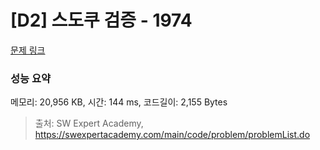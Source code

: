 # [D2] 스도쿠 검증 - 1974 

[문제 링크](https://swexpertacademy.com/main/code/problem/problemDetail.do?contestProbId=AV5Psz16AYEDFAUq) 

### 성능 요약

메모리: 20,956 KB, 시간: 144 ms, 코드길이: 2,155 Bytes



> 출처: SW Expert Academy, https://swexpertacademy.com/main/code/problem/problemList.do